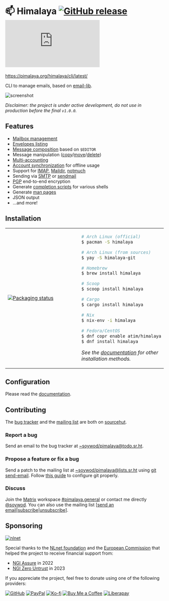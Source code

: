 # 📫 Himalaya [![GitHub release](https://img.shields.io/github/v/release/soywod/himalaya?color=success)](https://github.com/soywod/himalaya/releases/latest) [![Matrix](https://img.shields.io/matrix/pimalaya.himalaya:matrix.org?color=success&label=chat)](https://matrix.to/#/#pimalaya.himalaya:matrix.org)

https://pimalaya.org/himalaya/cli/latest/

CLI to manage emails, based on [email-lib](https://crates.io/crates/email-lib).

![screenshot](https://github.com/soywod/himalaya/assets/10437171/8a62cf1d-920e-4110-9849-170db6dc51ce)

*Disclaimer: the project is under active development, do not use in production before the final `v1.0.0`.*

## Features

- [Mailbox management](https://pimalaya.org/himalaya/cli/latest/usage/folder/)
- [Envelopes listing](https://pimalaya.org/himalaya/cli/latest/usage/envelope/list.md)
- [Message composition](https://pimalaya.org/himalaya/cli/latest/usage/message/write.md) based on `$EDITOR`
- Message manipulation ([copy](https://pimalaya.org/himalaya/cli/latest/usage/message/copy.md)/[move](https://pimalaya.org/himalaya/cli/latest/usage/message/move.md)/[delete](https://pimalaya.org/himalaya/cli/latest/usage/message/delete.md))
- [Multi-accounting](https://pimalaya.org/himalaya/cli/latest/configuration/)
- [Account synchronization](https://pimalaya.org/himalaya/cli/latest/usage/account/sync.md) for offline usage
- Support for [IMAP](https://pimalaya.org/himalaya/cli/latest/configuration/imap.md), [Maildir](https://pimalaya.org/himalaya/cli/latest/configuration/maildir.md), [notmuch](https://pimalaya.org/himalaya/cli/latest/configuration/notmuch.md)
- Sending via [SMTP](https://pimalaya.org/himalaya/cli/latest/configuration/smtp.md) or [sendmail](https://pimalaya.org/himalaya/cli/latest/configuration/sendmail.md)
- [PGP](https://pimalaya.org/himalaya/cli/latest/configuration/pgp/) end-to-end encryption
- Generate [completion scripts](https://pimalaya.org/himalaya/cli/latest/tips/completion.md) for various shells
- Generate [man pages](https://pimalaya.org/himalaya/cli/latest/tips/man.md)
- JSON output
- …and more!

## Installation

<table align="center">
<tr>
<td width="50%">
<a href="https://repology.org/project/himalaya/versions">
<img src="https://repology.org/badge/vertical-allrepos/himalaya.svg" alt="Packaging status" />
</a>
</td>
<td width="50%">

```bash
# Arch Linux (official)
$ pacman -S himalaya

# Arch Linux (from sources)
$ yay -S himalaya-git

# Homebrew
$ brew install himalaya

# Scoop
$ scoop install himalaya

# Cargo
$ cargo install himalaya

# Nix
$ nix-env -i himalaya

# Fedora/CentOS
$ dnf copr enable atim/himalaya
$ dnf install himalaya
```

*See the [documentation](https://pimalaya.org/himalaya/cli/latest/installation/) for other installation methods.*

</td>
</tr>
</table>

## Configuration

Please read the [documentation](https://pimalaya.org/himalaya/cli/latest/configuration/).

## Contributing

The [bug tracker](https://todo.sr.ht/~soywod/pimalaya) and the [mailing list](https://lists.sr.ht/~soywod/pimalaya) are both on [sourcehut](https://sourcehut.org/).

### Report a bug

Send an email to the bug tracker at [~soywod/pimalaya@todo.sr.ht](mailto:~soywod/pimalaya@todo.sr.ht).

### Propose a feature or fix a bug

Send a patch to the mailing list at [~soywod/pimalaya@lists.sr.ht](mailto:~soywod/pimalaya@lists.sr.ht) using [git send-email](https://git-scm.com/docs/git-send-email). Follow [this guide](https://git-send-email.io/) to configure git properly.

### Discuss

Join the [Matrix](https://matrix.org/) workspace [#pimalaya.general](https://matrix.to/#/#pimalaya.general:matrix.org) or contact me directly [@soywod](https://matrix.to/#/@soywod:matrix.org). You can also use the mailing list [[send an email](mailto:~soywod/pimalaya@lists.sr.ht)|[subscribe](mailto:~soywod/pimalaya+subscribe@lists.sr.ht)|[unsubscribe](mailto:~soywod/pimalaya+unsubscribe@lists.sr.ht)].

## Sponsoring

[![nlnet](https://nlnet.nl/logo/banner-160x60.png)](https://nlnet.nl/project/Himalaya/index.html)

Special thanks to the [NLnet foundation](https://nlnet.nl/project/Himalaya/index.html) and the [European Commission](https://www.ngi.eu/) that helped the project to receive financial support from:

- [NGI Assure](https://nlnet.nl/assure/) in 2022
- [NGI Zero Untrust](https://nlnet.nl/entrust/) in 2023

If you appreciate the project, feel free to donate using one of the following providers:

[![GitHub](https://img.shields.io/badge/-GitHub%20Sponsors-fafbfc?logo=GitHub%20Sponsors)](https://github.com/sponsors/soywod)
[![PayPal](https://img.shields.io/badge/-PayPal-0079c1?logo=PayPal&logoColor=ffffff)](https://www.paypal.com/paypalme/soywod)
[![Ko-fi](https://img.shields.io/badge/-Ko--fi-ff5e5a?logo=Ko-fi&logoColor=ffffff)](https://ko-fi.com/soywod)
[![Buy Me a Coffee](https://img.shields.io/badge/-Buy%20Me%20a%20Coffee-ffdd00?logo=Buy%20Me%20A%20Coffee&logoColor=000000)](https://www.buymeacoffee.com/soywod)
[![Liberapay](https://img.shields.io/badge/-Liberapay-f6c915?logo=Liberapay&logoColor=222222)](https://liberapay.com/soywod)
